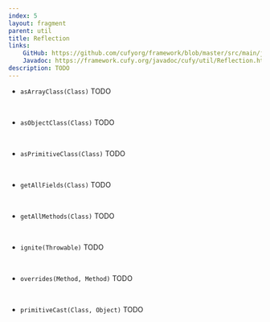 ```yaml
---
index: 5
layout: fragment
parent: util
title: Reflection
links:
    GitHub: https://github.com/cufyorg/framework/blob/master/src/main/java/cufy/util/Reflection.java
    Javadoc: https://framework.cufy.org/javadoc/cufy/util/Reflection.html
description: TODO
---
```


- `asArrayClass(Class)` TODO
<br>

- `asObjectClass(Class)` TODO
<br>

- `asPrimitiveClass(Class)` TODO
<br>

- `getAllFields(Class)` TODO
<br>

- `getAllMethods(Class)` TODO
<br>

- `ignite(Throwable)` TODO
<br>

- `overrides(Method, Method)` TODO
<br>

- `primitiveCast(Class, Object)` TODO
